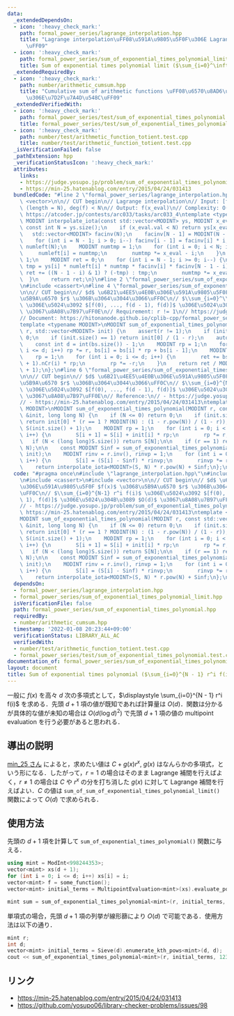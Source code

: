 ```yaml
---
data:
  _extendedDependsOn:
  - icon: ':heavy_check_mark:'
    path: formal_power_series/lagrange_interpolation.hpp
    title: "Lagrange interpolation\uFF08\u591A\u9805\u5F0F\u306E Lagrange \u88DC\u9593\
      \uFF09"
  - icon: ':heavy_check_mark:'
    path: formal_power_series/sum_of_exponential_times_polynomial_limit.hpp
    title: Sum of exponential times polynomial limit ($\sum_{i=0}^\infty r^i f(i)$)
  _extendedRequiredBy:
  - icon: ':heavy_check_mark:'
    path: number/arithmetic_cumsum.hpp
    title: "Cumulative sum of arithmetic functions \uFF08\u6570\u8AD6\u7684\u95A2\u6570\
      \u306E\u7D2F\u7A4D\u548C\uFF09"
  _extendedVerifiedWith:
  - icon: ':heavy_check_mark:'
    path: formal_power_series/test/sum_of_exponential_times_polynomial.test.cpp
    title: formal_power_series/test/sum_of_exponential_times_polynomial.test.cpp
  - icon: ':heavy_check_mark:'
    path: number/test/arithmetic_function_totient.test.cpp
    title: number/test/arithmetic_function_totient.test.cpp
  _isVerificationFailed: false
  _pathExtension: hpp
  _verificationStatusIcon: ':heavy_check_mark:'
  attributes:
    links:
    - https://judge.yosupo.jp/problem/sum_of_exponential_times_polynomial
    - https://min-25.hatenablog.com/entry/2015/04/24/031413
  bundledCode: "#line 2 \"formal_power_series/lagrange_interpolation.hpp\"\n#include\
    \ <vector>\n\n// CUT begin\n// Lagrange interpolation\n// Input: [f(0), ..., f(N-1)]\
    \ (length = N), deg(f) < N\n// Output: f(x_eval)\n// Complexity: O(N)\n// Verified:\
    \ https://atcoder.jp/contests/arc033/tasks/arc033_4\ntemplate <typename MODINT>\
    \ MODINT interpolate_iota(const std::vector<MODINT> ys, MODINT x_eval) {\n   \
    \ const int N = ys.size();\n    if (x_eval.val < N) return ys[x_eval.val];\n \
    \   std::vector<MODINT> facinv(N);\n    facinv[N - 1] = MODINT(N - 1).fac().inv();\n\
    \    for (int i = N - 1; i > 0; i--) facinv[i - 1] = facinv[i] * i;\n    std::vector<MODINT>\
    \ numleft(N);\n    MODINT numtmp = 1;\n    for (int i = 0; i < N; i++) {\n   \
    \     numleft[i] = numtmp;\n        numtmp *= x_eval - i;\n    }\n    numtmp =\
    \ 1;\n    MODINT ret = 0;\n    for (int i = N - 1; i >= 0; i--) {\n        MODINT\
    \ tmp = ys[i] * numleft[i] * numtmp * facinv[i] * facinv[N - 1 - i];\n       \
    \ ret += ((N - 1 - i) & 1) ? (-tmp) : tmp;\n        numtmp *= x_eval - i;\n  \
    \  }\n    return ret;\n}\n#line 2 \"formal_power_series/sum_of_exponential_times_polynomial_limit.hpp\"\
    \n#include <cassert>\n#line 4 \"formal_power_series/sum_of_exponential_times_polynomial_limit.hpp\"\
    \n\n// CUT begin\n// $d$ \u6B21\u4EE5\u4E0B\u306E\u591A\u9805\u5F0F $f(x)$ \u3068\
    \u5B9A\u6570 $r$ \u306B\u3064\u3044\u3066\uFF0C\n// $\\sum_{i=0}^\\infty r^i f(i)$\
    \ \u306E\u5024\u3092 $[f(0), ..., f(d - 1), f(d)]$ \u306E\u5024\u304B\u3089 $O(d)$\
    \ \u3067\u8A08\u7B97\uFF0E\n// Requirement: r != 1\n// https://judge.yosupo.jp/problem/sum_of_exponential_times_polynomial_limit\n\
    // Document: https://hitonanode.github.io/cplib-cpp/formal_power_series/sum_of_exponential_times_polynomial_limit.hpp\n\
    template <typename MODINT>\nMODINT sum_of_exponential_times_polynomial_limit(MODINT\
    \ r, std::vector<MODINT> init) {\n    assert(r != 1);\n    if (init.empty()) return\
    \ 0;\n    if (init.size() == 1) return init[0] / (1 - r);\n    auto &bs = init;\n\
    \    const int d = int(bs.size()) - 1;\n    MODINT rp = 1;\n    for (int i = 1;\
    \ i <= d; i++) rp *= r, bs[i] = bs[i] * rp + bs[i - 1];\n    MODINT ret = 0;\n\
    \    rp = 1;\n    for (int i = 0; i <= d; i++) {\n        ret += bs[d - i] * MODINT(d\
    \ + 1).nCr(i) * rp;\n        rp *= -r;\n    }\n    return ret / MODINT(1 - r).pow(d\
    \ + 1);\n};\n#line 6 \"formal_power_series/sum_of_exponential_times_polynomial.hpp\"\
    \n\n// CUT begin\n// $d$ \u6B21\u4EE5\u4E0B\u306E\u591A\u9805\u5F0F $f(x)$ \u3068\
    \u5B9A\u6570 $r$ \u306B\u3064\u3044\u3066\uFF0C\n// $\\sum_{i=0}^{N-1} r^i f(i)$\
    \ \u306E\u5024\u3092 $[f(0), ..., f(d - 1), f(d)]$ \u306E\u5024\u304B\u3089 $O(d)$\
    \ \u3067\u8A08\u7B97\uFF0E\n// Reference:\n// - https://judge.yosupo.jp/problem/sum_of_exponential_times_polynomial\n\
    // - https://min-25.hatenablog.com/entry/2015/04/24/031413\ntemplate <typename\
    \ MODINT>\nMODINT sum_of_exponential_times_polynomial(MODINT r, const std::vector<MODINT>\
    \ &init, long long N) {\n    if (N <= 0) return 0;\n    if (init.size() == 1)\
    \ return init[0] * (r == 1 ? MODINT(N) : (1 - r.pow(N)) / (1 - r));\n\n    std::vector<MODINT>\
    \ S(init.size() + 1);\n    MODINT rp = 1;\n    for (int i = 0; i < int(init.size());\
    \ i++) {\n        S[i + 1] = S[i] + init[i] * rp;\n        rp *= r;\n    }\n \
    \   if (N < (long long)S.size()) return S[N];\n\n    if (r == 1) return interpolate_iota<MODINT>(S,\
    \ N);\n\n    const MODINT Sinf = sum_of_exponential_times_polynomial_limit<MODINT>(r,\
    \ init);\n    MODINT rinv = r.inv(), rinvp = 1;\n    for (int i = 0; i < int(S.size());\
    \ i++) {\n        S[i] = (S[i] - Sinf) * rinvp;\n        rinvp *= rinv;\n    }\n\
    \    return interpolate_iota<MODINT>(S, N) * r.pow(N) + Sinf;\n};\n"
  code: "#pragma once\n#include \"lagrange_interpolation.hpp\"\n#include \"sum_of_exponential_times_polynomial_limit.hpp\"\
    \n#include <cassert>\n#include <vector>\n\n// CUT begin\n// $d$ \u6B21\u4EE5\u4E0B\
    \u306E\u591A\u9805\u5F0F $f(x)$ \u3068\u5B9A\u6570 $r$ \u306B\u3064\u3044\u3066\
    \uFF0C\n// $\\sum_{i=0}^{N-1} r^i f(i)$ \u306E\u5024\u3092 $[f(0), ..., f(d -\
    \ 1), f(d)]$ \u306E\u5024\u304B\u3089 $O(d)$ \u3067\u8A08\u7B97\uFF0E\n// Reference:\n\
    // - https://judge.yosupo.jp/problem/sum_of_exponential_times_polynomial\n// -\
    \ https://min-25.hatenablog.com/entry/2015/04/24/031413\ntemplate <typename MODINT>\n\
    MODINT sum_of_exponential_times_polynomial(MODINT r, const std::vector<MODINT>\
    \ &init, long long N) {\n    if (N <= 0) return 0;\n    if (init.size() == 1)\
    \ return init[0] * (r == 1 ? MODINT(N) : (1 - r.pow(N)) / (1 - r));\n\n    std::vector<MODINT>\
    \ S(init.size() + 1);\n    MODINT rp = 1;\n    for (int i = 0; i < int(init.size());\
    \ i++) {\n        S[i + 1] = S[i] + init[i] * rp;\n        rp *= r;\n    }\n \
    \   if (N < (long long)S.size()) return S[N];\n\n    if (r == 1) return interpolate_iota<MODINT>(S,\
    \ N);\n\n    const MODINT Sinf = sum_of_exponential_times_polynomial_limit<MODINT>(r,\
    \ init);\n    MODINT rinv = r.inv(), rinvp = 1;\n    for (int i = 0; i < int(S.size());\
    \ i++) {\n        S[i] = (S[i] - Sinf) * rinvp;\n        rinvp *= rinv;\n    }\n\
    \    return interpolate_iota<MODINT>(S, N) * r.pow(N) + Sinf;\n};\n"
  dependsOn:
  - formal_power_series/lagrange_interpolation.hpp
  - formal_power_series/sum_of_exponential_times_polynomial_limit.hpp
  isVerificationFile: false
  path: formal_power_series/sum_of_exponential_times_polynomial.hpp
  requiredBy:
  - number/arithmetic_cumsum.hpp
  timestamp: '2022-01-08 20:23:44+09:00'
  verificationStatus: LIBRARY_ALL_AC
  verifiedWith:
  - number/test/arithmetic_function_totient.test.cpp
  - formal_power_series/test/sum_of_exponential_times_polynomial.test.cpp
documentation_of: formal_power_series/sum_of_exponential_times_polynomial.hpp
layout: document
title: Sum of exponential times polynomial ($\sum_{i=0}^{N - 1} r^i f(i)$)
---
```


一般に $f(x)$ を高々 $d$ 次の多項式として，$\displaystyle \sum_{i=0}^{N - 1} r^i f(i)$ を求める．先頭 $d + 1$ 項の値が既知であれば計算量は $O(d)$．関数は分かるが具体的な値が未知の場合は $O\left(d \left(\log d\right)^2\right)$ で先頭 $d + 1$ 項の値の multipoint evaluation を行う必要があると思われる．

## 導出の説明

[min\_25 さん](https://min-25.hatenablog.com/entry/2015/04/24/031413) によると，求めたい値は $C + g(x) r^x$, $g(x)$ はなんらかの多項式，という形になる．したがって，$r = 1$ の場合はそのまま Lagrange 補間を行えばよく，$r \neq 1$ の場合は $C$ や $r^x$ の分を打ち消した $g(x)$ に対して Lagrange 補間を行えばよい．$C$ の値は `sum_of_sum_of_exponential_times_polynomial_limit()` 関数によって $O(d)$ で求められる．

## 使用方法

先頭の $d + 1$ 項を計算して `sum_of_exponential_times_polynomial()` 関数に与える．
```cpp
using mint = ModInt<998244353>;
vector<mint> xs(d + 1);
for (int i = 0; i <= d; i++) xs[i] = i;
vector<mint> f = some_function();
vector<mint> initial_terms = MultipointEvaluation<mint>(xs).evaluate_polynomial(f);

mint sum = sum_of_exponential_times_polynomial<mint>(r, initial_terms, 12345678910111213LL);
```

単項式の場合，先頭 $d + 1$ 項の列挙が線形篩により $O(d)$ で可能である．使用方法は以下の通り．

```cpp
mint r;
int d;
vector<mint> initial_terms = Sieve(d).enumerate_kth_pows<mint>(d, d);
cout << sum_of_exponential_times_polynomial<mint>(r, initial_terms, 12345678910111213LL) << '\n';
```

## リンク

- https://min-25.hatenablog.com/entry/2015/04/24/031413
- https://github.com/yosupo06/library-checker-problems/issues/98
